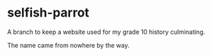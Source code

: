 # selfish-parrot
A branch to keep a website used for my grade 10 history culminating.

The name came from nowhere by the way.
